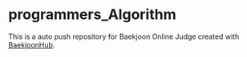 # programmers_Algorithm
This is a auto push repository for Baekjoon Online Judge created with [BaekjoonHub](https://github.com/BaekjoonHub/BaekjoonHub).
